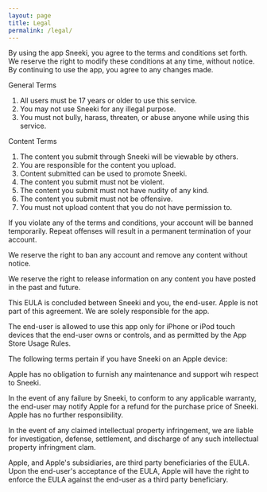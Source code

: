 ```yaml
---
layout: page
title: Legal
permalink: /legal/
---
```


By using the app Sneeki, you agree to the terms and conditions set forth. We reserve the right to modify these conditions at any time, without notice. By continuing to use the app, you agree to any changes made.

General Terms
<ol>
	<li>All users must be 17 years or older to use this service.</li>
	<li>You may not use Sneeki for any illegal purpose.</li>
	<li>You must not bully, harass, threaten, or abuse anyone while using this service.</li>
</ol>

Content Terms
<ol>
	<li>The content you submit through Sneeki will be viewable by others.</li>
	<li>You are responsible for the content you upload.</li>
	<li>Content submitted can be used to promote Sneeki.</li>
	<li>The content you submit must not be violent.</li>
	<li>The content you submit must not have nudity of any kind.</li>
	<li>The content you submit must not be offensive.</li>
	<li>You must not upload content that you do not have permission to.</li>
</ol>

If you violate any of the terms and conditions, your account will be banned temporarily. Repeat offenses will result in a permanent termination of your account.

We reserve the right to ban any account and remove any content without notice.

We reserve the right to release information on any content you have posted in the past and future.

This EULA is concluded between Sneeki and you, the end-user. Apple is not part of this agreement. We are solely responsible for the app. 

The end-user is allowed to use this app only for iPhone or iPod touch devices that the end-user owns or controls, and as permitted by the App Store Usage Rules.

The following terms pertain if you have Sneeki on an Apple device:

Apple has no obligation to furnish any maintenance and support wih respect to Sneeki.

In the event of any failure by Sneeki, to conform to any applicable warranty, the end-user may notify Apple for a refund for the purchase price of Sneeki. Apple has no further responsibility.

In the event of any claimed intellectual property infringement, we are liable for investigation, defense, settlement, and discharge of any such intellectual property infringment clam.

Apple, and Apple's subsidiaries, are third party beneficiaries of the EULA. Upon the end-user's acceptance of the EULA, Apple will have the right to enforce the EULA against the end-user as a third party beneficiary.